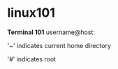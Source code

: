 # linux101

**Terminal 101**
username@host:


'~' indicates current home directory


'#' indicates root
